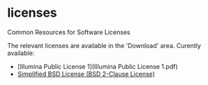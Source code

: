 licenses
========

Common Resources for Software Licenses

The relevant licenses are available in the 'Download' area.
Curently available:
  - [Illumina Public License 1](Illumina Public License 1.pdf)
  - [Simplified BSD License (BSD 2-Clause License)](Simplified-BSD-License.txt)
